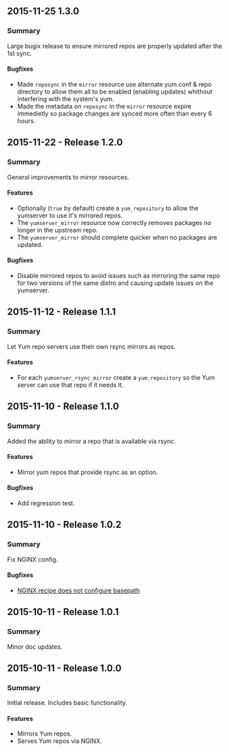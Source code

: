 ## 2015-11-25 1.3.0
### Summary
Large bugix release to ensure mirrored repos are properly updated after the 1st sync.

#### Bugfixes
- Made `reposync` in the `mirror` resource use alternate yum.conf & repo directory to allow them all to be enabled (enabling updates) whithout interfering with the system's yum.
- Made the metadata on `reposync` in the `mirror` resource expire immedietly so package changes are synced more often than every 6 hours.

## 2015-11-22 - Release 1.2.0 
### Summary
General improvements to mirror resources.

#### Features
- Optionally (`true` by default) create a `yum_repository` to allow the yumserver to use it's mirrored repos.
- The `yumserver_mirror` resource now correctly removes packages no longer in the upstream repo.
- The `yumserver_mirror` should complete quicker when no packages are updated.

#### Bugfixes
- Disable mirrored repos to avoid issues such as mirroring the same repo for two versions of the same distro and causing update issues on the yumserver.

## 2015-11-12 - Release 1.1.1
### Summary
Let Yum repo servers use their own rsync mirrors as repos.

#### Features
- For each `yumserver_rsync_mirror` create a `yum_repository` so the Yum server can use that repo if it needs it.

## 2015-11-10 - Release 1.1.0
### Summary
Added the ability to mirror a repo that is available via rsync.

#### Features
- Mirror yum repos that provide rsync as an option.

#### Bugfixes
- Add regression test.

## 2015-11-10 - Release 1.0.2
### Summary
Fix NGINX config.

#### Bugfixes
- [NGINX recipe does not configure basepath](https://github.com/kemra102/yumserver-cookbook/issues/1)

## 2015-10-11 - Release 1.0.1
### Summary
Minor doc updates.

## 2015-10-11 - Release 1.0.0
### Summary
Initial release. Includes basic functionality.

#### Features
- Mirrors Yum repos.
- Serves Yum repos via NGINX.

